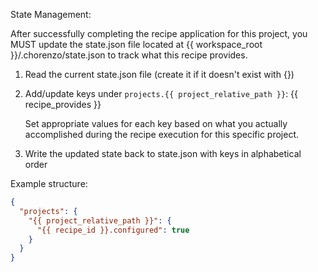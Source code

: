 State Management:

After successfully completing the recipe application for this project, you MUST update the state.json file located at {{ workspace_root }}/.chorenzo/state.json to track what this recipe provides.

1. Read the current state.json file (create it if it doesn't exist with {})
2. Add/update keys under `projects.{{ project_relative_path }}`:
   {{ recipe_provides }}

   Set appropriate values for each key based on what you actually accomplished during the recipe execution for this specific project.

3. Write the updated state back to state.json with keys in alphabetical order

Example structure:

```json
{
  "projects": {
    "{{ project_relative_path }}": {
      "{{ recipe_id }}.configured": true
    }
  }
}
```
